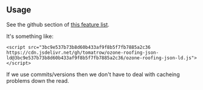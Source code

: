 ## Usage

See the github section of [this feature list](https://www.jsdelivr.com/features).

It's something like:

```
<script src="3bc9e537b73b8d60b433af9f8b5f7fb7885a2c36
https://cdn.jsdelivr.net/gh/tomatrow/ozone-roofing-json-ld@3bc9e537b73b8d60b433af9f8b5f7fb7885a2c36/ozone-roofing-json-ld.js"></script>
```

If we use commits/versions then we don't have to deal with cacheing problems down the read.
